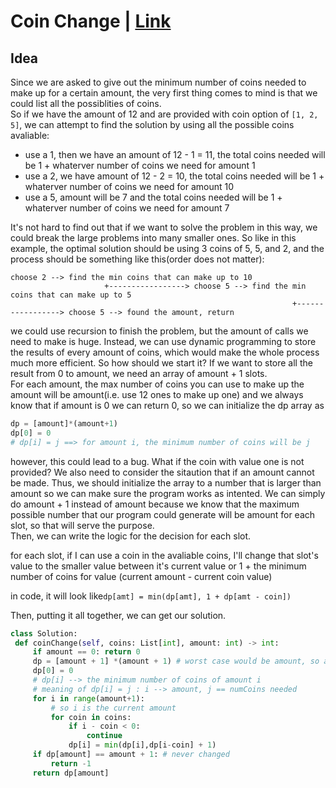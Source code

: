 # Coin Change | [Link](https://leetcode.com/problems/coin-change/)  
## Idea
   Since we are asked to give out the minimum number of coins needed to make up for a certain amount, the very first thing comes to mind is that we could list all 
   the possiblities of coins.  
   So if we have the amount of 12 and are provided with coin option of `[1, 2, 5]`, we can attempt to find the solution by using all the possible coins avaliable:  
   - use a 1, then we have an amount of 12 - 1 = 11, the total coins needed will be 1 + whaterver number of coins we need for amount 1
   - use a 2, we have amount of 12 - 2 = 10, the total coins needed will be 1 + whaterver number of coins we need for amount 10
   - use a 5, amount will be 7 and the total coins needed will be 1 + whaterver number of coins we need for amount 7
  
   It's not hard to find out that if we want to solve the problem in this way, we could break the large problems into many smaller ones. So like in this example, the
   optimal solution should be using 3 coins of 5, 5, and 2, and the process should be something like this(order does not matter):  
   ```
   choose 2 --> find the min coins that can make up to 10
                        +-----------------> choose 5 --> find the min coins that can make up to 5
                                                                  +-----------------> choose 5 --> found the amount, return 
  ```
                                                                  
   we could use recursion to finish the problem, but the amount of calls we need to make is huge. Instead, we can use dynamic programming to store the results of every amount of coins, which would make the whole process much more efficient.
   So how should we start it? If we want to store all the result from 0 to amount, we need an array of amount + 1 slots.  
   For each amount, the max number of coins you can use to make up the amount will be amount(i.e. use 12 ones to make up one) and we always know that if amount is 0 we 
   can return 0, so we can initialize the dp array as 
   ```python
   dp = [amount]*(amount+1)
   dp[0] = 0
   # dp[i] = j ==> for amount i, the minimum number of coins will be j
   ```
   however, this could lead to a bug. What if the coin with value one is not provided? We also need to consider the sitaution that if an amount cannot be made. Thus,
   we should initialize the array to a number that is larger than amount so we can make sure the program works as intented. We can simply do amount + 1 instead of 
   amount because we know that the maximum possible number that our program could generate will be amount for each slot, so that will serve the purpose.  
   Then, we can write the logic for the decision for each slot.
   
   for each slot, if I can use a coin in the avaliable coins, I'll change that slot's value to the smaller value between it's current value or 1 + the minimum number of coins for value (current amount - current coin value)
   
   in code, it will look like`dp[amt] = min(dp[amt], 1 + dp[amt - coin])`
   
   Then, putting it all together, we can get our solution.
   ```python
   class Solution:
    def coinChange(self, coins: List[int], amount: int) -> int:
        if amount == 0: return 0
        dp = [amount + 1] *(amount + 1) # worst case would be amount, so amount + 1 could represent infinity
        dp[0] = 0
        # dp[i] --> the minimum number of coins of amount i
        # meaning of dp[i] = j : i --> amount, j == numCoins needed
        for i in range(amount+1):
            # so i is the current amount
            for coin in coins:
                if i - coin < 0:
                    continue
                dp[i] = min(dp[i],dp[i-coin] + 1)
        if dp[amount] == amount + 1: # never changed
            return -1
        return dp[amount]
   ```

